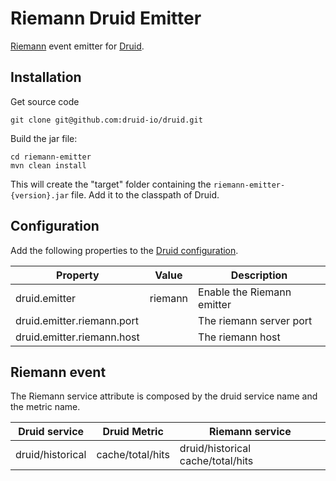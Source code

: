 # Riemann Druid Emitter
[Riemann](http://riemann.io) event emitter for [Druid](https://github.com/druid-io/).

## Installation
Get source code
```
git clone git@github.com:druid-io/druid.git
```
Build the jar file:
```
cd riemann-emitter
mvn clean install
```
  This will create the "target" folder containing the ```riemann-emitter-{version}.jar``` file. Add it to the classpath of Druid.


## Configuration
Add the following properties to the [Druid configuration](http://druid.io/docs/latest/Configuration.html).

Property|Value|Description
--- | --- | ---
druid.emitter|riemann|Enable the Riemann emitter
druid.emitter.riemann.port||The riemann server port
druid.emitter.riemann.host||The riemann host

## Riemann event

The Riemann service attribute is composed by the druid service name and the metric name.

Druid service|Druid Metric|Riemann service
--- | --- | ---
druid/historical|cache/total/hits|druid/historical cache/total/hits
